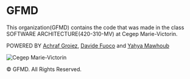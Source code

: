 # GFMD 

This organization(GFMD) contains the code that was made in the class SOFTWARE ARCHITECTURE(420-310-MV) at Cegep Marie-Victorin.

POWERED BY [Achraf Groiez](https://github.com/AchrafGroiez), [Davide Fuoco](https://github.com/DF195) and [Yahya Mawhoub](https://github.com/yahyamaw311)

![Cegep Marie-Victorin](https://github.com/GFMD/.github/assets/112225386/e0dc65b2-cc7d-4a53-a90e-b73a214e1aaa)

© GFMD. All Rights Reserved.

